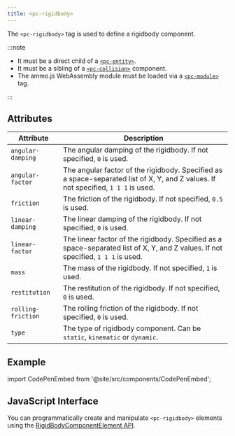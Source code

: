 ```yaml
---
title: <pc-rigidbody>
---
```


The `<pc-rigidbody>` tag is used to define a rigidbody component.

:::note

* It must be a direct child of a [`<pc-entity>`](../pc-entity).
* It must be a sibling of a [`<pc-collision>`](../pc-collision) component.
* The ammo.js WebAssembly module must be loaded via a [`<pc-module>`](../pc-module) tag.

:::

## Attributes

| Attribute | Description |
| --- | --- |
| `angular-damping` | The angular damping of the rigidbody. If not specified, `0` is used. |
| `angular-factor` | The angular factor of the rigidbody. Specified as a space-separated list of X, Y, and Z values. If not specified, `1 1 1` is used. |
| `friction` | The friction of the rigidbody. If not specified, `0.5` is used. |
| `linear-damping` | The linear damping of the rigidbody. If not specified, `0` is used. |
| `linear-factor` | The linear factor of the rigidbody. Specified as a space-separated list of X, Y, and Z values. If not specified, `1 1 1` is used. |
| `mass` | The mass of the rigidbody. If not specified, `1` is used. |
| `restitution` | The restitution of the rigidbody. If not specified, `0` is used. |
| `rolling-friction` | The rolling friction of the rigidbody. If not specified, `0` is used. |
| `type` | The type of rigidbody component. Can be `static`, `kinematic` or `dynamic`. |

## Example

import CodePenEmbed from '@site/src/components/CodePenEmbed';

<CodePenEmbed id="XJrqjJr" title="<pc-rigidbody> example" />

## JavaScript Interface

You can programmatically create and manipulate `<pc-rigidbody>` elements using the [RigidBodyComponentElement API](https://api.playcanvas.com/classes/EngineWebComponents.RigidBodyComponentElement.html).

